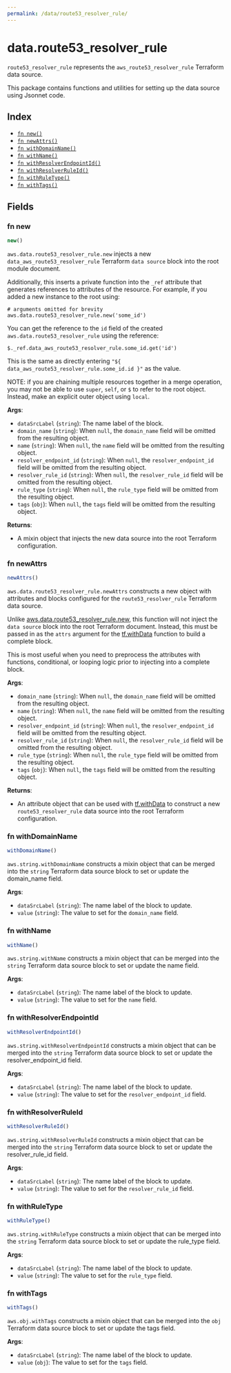 ```yaml
---
permalink: /data/route53_resolver_rule/
---
```


# data.route53_resolver_rule

`route53_resolver_rule` represents the `aws_route53_resolver_rule` Terraform data source.



This package contains functions and utilities for setting up the data source using Jsonnet code.


## Index

* [`fn new()`](#fn-new)
* [`fn newAttrs()`](#fn-newattrs)
* [`fn withDomainName()`](#fn-withdomainname)
* [`fn withName()`](#fn-withname)
* [`fn withResolverEndpointId()`](#fn-withresolverendpointid)
* [`fn withResolverRuleId()`](#fn-withresolverruleid)
* [`fn withRuleType()`](#fn-withruletype)
* [`fn withTags()`](#fn-withtags)

## Fields

### fn new

```ts
new()
```


`aws.data.route53_resolver_rule.new` injects a new `data_aws_route53_resolver_rule` Terraform `data source`
block into the root module document.

Additionally, this inserts a private function into the `_ref` attribute that generates references to attributes of the
resource. For example, if you added a new instance to the root using:

    # arguments omitted for brevity
    aws.data.route53_resolver_rule.new('some_id')

You can get the reference to the `id` field of the created `aws.data.route53_resolver_rule` using the reference:

    $._ref.data_aws_route53_resolver_rule.some_id.get('id')

This is the same as directly entering `"${ data_aws_route53_resolver_rule.some_id.id }"` as the value.

NOTE: if you are chaining multiple resources together in a merge operation, you may not be able to use `super`, `self`,
or `$` to refer to the root object. Instead, make an explicit outer object using `local`.

**Args**:
  - `dataSrcLabel` (`string`): The name label of the block.
  - `domain_name` (`string`):  When `null`, the `domain_name` field will be omitted from the resulting object.
  - `name` (`string`):  When `null`, the `name` field will be omitted from the resulting object.
  - `resolver_endpoint_id` (`string`):  When `null`, the `resolver_endpoint_id` field will be omitted from the resulting object.
  - `resolver_rule_id` (`string`):  When `null`, the `resolver_rule_id` field will be omitted from the resulting object.
  - `rule_type` (`string`):  When `null`, the `rule_type` field will be omitted from the resulting object.
  - `tags` (`obj`):  When `null`, the `tags` field will be omitted from the resulting object.

**Returns**:
- A mixin object that injects the new data source into the root Terraform configuration.


### fn newAttrs

```ts
newAttrs()
```


`aws.data.route53_resolver_rule.newAttrs` constructs a new object with attributes and blocks configured for the `route53_resolver_rule`
Terraform data source.

Unlike [aws.data.route53_resolver_rule.new](#fn-route53resolverrulenew), this function will not inject the `data source`
block into the root Terraform document. Instead, this must be passed in as the `attrs` argument for the
[tf.withData](https://github.com/tf-libsonnet/core/tree/main/docs#fn-withdata) function to build a complete block.

This is most useful when you need to preprocess the attributes with functions, conditional, or looping logic prior to
injecting into a complete block.

**Args**:
  - `domain_name` (`string`):  When `null`, the `domain_name` field will be omitted from the resulting object.
  - `name` (`string`):  When `null`, the `name` field will be omitted from the resulting object.
  - `resolver_endpoint_id` (`string`):  When `null`, the `resolver_endpoint_id` field will be omitted from the resulting object.
  - `resolver_rule_id` (`string`):  When `null`, the `resolver_rule_id` field will be omitted from the resulting object.
  - `rule_type` (`string`):  When `null`, the `rule_type` field will be omitted from the resulting object.
  - `tags` (`obj`):  When `null`, the `tags` field will be omitted from the resulting object.

**Returns**:
  - An attribute object that can be used with [tf.withData](https://github.com/tf-libsonnet/core/tree/main/docs#fn-withdata) to construct a new `route53_resolver_rule` data source into the root Terraform configuration.


### fn withDomainName

```ts
withDomainName()
```

`aws.string.withDomainName` constructs a mixin object that can be merged into the `string`
Terraform data source block to set or update the domain_name field.



**Args**:
  - `dataSrcLabel` (`string`): The name label of the block to update.
  - `value` (`string`): The value to set for the `domain_name` field.


### fn withName

```ts
withName()
```

`aws.string.withName` constructs a mixin object that can be merged into the `string`
Terraform data source block to set or update the name field.



**Args**:
  - `dataSrcLabel` (`string`): The name label of the block to update.
  - `value` (`string`): The value to set for the `name` field.


### fn withResolverEndpointId

```ts
withResolverEndpointId()
```

`aws.string.withResolverEndpointId` constructs a mixin object that can be merged into the `string`
Terraform data source block to set or update the resolver_endpoint_id field.



**Args**:
  - `dataSrcLabel` (`string`): The name label of the block to update.
  - `value` (`string`): The value to set for the `resolver_endpoint_id` field.


### fn withResolverRuleId

```ts
withResolverRuleId()
```

`aws.string.withResolverRuleId` constructs a mixin object that can be merged into the `string`
Terraform data source block to set or update the resolver_rule_id field.



**Args**:
  - `dataSrcLabel` (`string`): The name label of the block to update.
  - `value` (`string`): The value to set for the `resolver_rule_id` field.


### fn withRuleType

```ts
withRuleType()
```

`aws.string.withRuleType` constructs a mixin object that can be merged into the `string`
Terraform data source block to set or update the rule_type field.



**Args**:
  - `dataSrcLabel` (`string`): The name label of the block to update.
  - `value` (`string`): The value to set for the `rule_type` field.


### fn withTags

```ts
withTags()
```

`aws.obj.withTags` constructs a mixin object that can be merged into the `obj`
Terraform data source block to set or update the tags field.



**Args**:
  - `dataSrcLabel` (`string`): The name label of the block to update.
  - `value` (`obj`): The value to set for the `tags` field.
